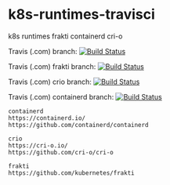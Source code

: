 # k8s-runtimes-travisci
k8s runtimes frakti containerd cri-o

Travis (.com) branch:
[![Build Status](https://travis-ci.com/githubfoam/k8s-runtimes-travisci.svg?branch=master)](https://travis-ci.com/githubfoam/k8s-runtimes-travisci)  

Travis (.com) frakti branch:
[![Build Status](https://travis-ci.com/githubfoam/k8s-runtimes-travisci.svg?branch=feature_frakti)](https://travis-ci.com/githubfoam/k8s-runtimes-travisci)  

Travis (.com) crio branch:
[![Build Status](https://travis-ci.com/githubfoam/k8s-runtimes-travisci.svg?branch=feature_frakti)](https://travis-ci.com/githubfoam/k8s-runtimes-travisci) 

Travis (.com) containerd branch:
[![Build Status](https://travis-ci.com/githubfoam/k8s-runtimes-travisci.svg?branch=feature_frakti)](https://travis-ci.com/githubfoam/k8s-runtimes-travisci) 

~~~~
containerd
https://containerd.io/
https://github.com/containerd/containerd

crio
https://cri-o.io/
https://github.com/cri-o/cri-o

frakti
https://github.com/kubernetes/frakti
~~~~

